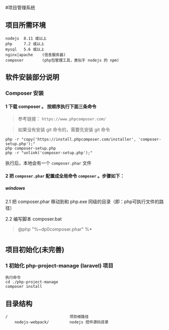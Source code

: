 #项目管理系统

## 项目所需环境
    nodejs  8.11 或以上
    php     7.2 或以上
    mysql   5.6 或以上
    nginx|apache    (信息服务器)
    composer        (php包管理工具，类似于 nodejs 的 npm)
    
## 软件安装部分说明

### Composer 安装

#### 1 下载 composer 。 按顺序执行下面三条命令
>参考链接： `https://www.phpcomposer.com/`

>如果没有安装 git 命令的，需要先安装 git 命令

    php -r "copy('https://install.phpcomposer.com/installer', 'composer-setup.php');"
    php composer-setup.php
    php -r "unlink('composer-setup.php');"
    
执行后，本地会有一个 `composer.phar` 文件

#### 2 把 `composer.phar` 配置成全局命令 `composer` 。步骤如下：

##### windows

2.1 把 composer.phar 移动到和 php.exe 同级的目录（即：php可执行文件的路径）
        
2.2 编写脚本 composer.bat
>@php "%~dp0composer.phar" %*

#
#
#

## 项目初始化(未完善)

### 1 初始化 php-project-manage (laravel) 项目

    执行命令
    cd ./php-project-manage
    composer install
    
## 目录结构

```
/                           项目根路径
    nodejs-webpack/         nodejs 控件源码目录
```